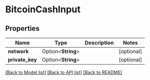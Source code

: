 # BitcoinCashInput

## Properties

| Name             | Type               | Description | Notes       |
| ---------------- | ------------------ | ----------- | ----------- |
| **network**      | Option<**String**> |             | \[optional] |
| **private\_key** | Option<**String**> |             | \[optional] |

[\[Back to Model list\]](./#documentation-for-models) [\[Back to API list\]](./#documentation-for-api-endpoints) [\[Back to README\]](./)
